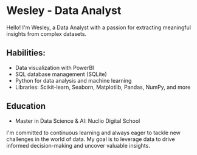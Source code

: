 # Wesley - Data Analyst 

<!--
**wesleytizzard/WesleyTizzard** is a ✨ _special_ ✨ repository because its `README.md` (this file) appears on your GitHub profile.

Here are some ideas to get you started:

- 🔭 I’m currently working on ...
- 🌱 I’m currently learning ...
- 👯 I’m looking to collaborate on ...
- 🤔 I’m looking for help with ...
- 💬 Ask me about ...
- 📫 How to reach me: ...
- 😄 Pronouns: ...
- ⚡ Fun fact: ...
-->
Hello! I'm Wesley, a Data Analyst with a passion for extracting meaningful insights from complex datasets. 

## Habilities:
- Data visualization with PowerBI
- SQL database management (SQLite)
- Python for data analysis and machine learning
- Libraries: Scikit-learn, Seaborn, Matplotlib, Pandas, NumPy, and more

## Education
- Master in Data Science & AI: Nuclio Digital School

I'm committed to continuous learning and always eager to tackle new challenges in the world of data. My goal is to leverage data to drive informed decision-making and uncover valuable insights.
